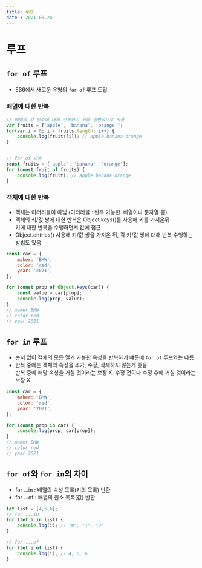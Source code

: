 ```yaml
---
title: 루프  
date : 2021.08.24
---
```


# 루프

## `for of` 루프
* ES6에서 새로운 유형의 `for of` 루프 도입

### 배열에 대한 반복
```js
// 배열의 각 원소에 대해 반복하기 위해 일반적으로 사용
var fruits = ['apple', 'banana', 'orange'];
for(var i = 0; i < fruits.length; i++) {
    console.log(fruits[i]); // apple banana orange
}


// for of 이용
const fruits = ['apple', 'banana', 'orange'];
for (const fruit of fruits) {
    console.log(fruit); // apple banana orange
}
```

### 객체에 대한 반복
* 객체는 이터러블이 아님 (이터러블 : 반복 가능한. 배열이나 문자열 등)
* 객체의 키/값 쌍에 대한 반복은 Object.keys()를 사용해 키를 가져온뒤  
  키에 대한 반복을 수행하면서 값에 접근
* Object.entries() 사용해 키/값 쌍을 가져온 뒤,  각 키/값 쌍에 대해 반복 수행하는 방법도 있음
```js
const car = {
    maker: 'BMW',
    color: 'red',
    year: '2021',
};

for (const prop of Object.keys(car)) {
    const value = car[prop];
    console.log(prop, value);
}
// maker BMW
// color red
// year 2021
```


## `for in` 루프
* 순서 없이 객체의 모든 열거 가능한 속성을 반복하기 떄문에 `for of` 루프와는 다름
* 반복 중에는 객체의 속성을 추가, 수정, 삭제하지 않는게 좋음.  
  반복 중에 해당 속성을 거칠 것이라는 보장 X. 수정 전이나 수정 후에 거칠 것이라는 보장 X
```js
const car = {
    maker: 'BMW',
    color: 'red',
    year: '2021',
};

for (const prop in car) {
    console.log(prop, car[prop]);
}
// maker BMW
// color red
// year 2021
```


## `for of`와 `for in`의 차이
* for ...in : 배열의 속성 목록(키의 목록) 반환
* for ...of : 배열의 원소 목록(값) 반환
```js
let list = [4,5,6];
// for ...in
for (let i in list) {
    console.log(i); // "0", "1", "2"
}

// for ...of
for (let i of list) {
    console.log(i); // 4, 5, 6
}
```
